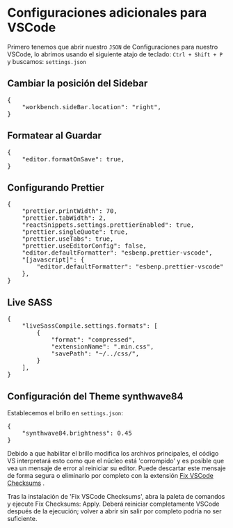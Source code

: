 # Configuraciones adicionales para VSCode

Primero tenemos que abrir nuestro <code>JSON</code> de Configuraciones para nuestro VSCode, lo abrimos usando el siguiente atajo de teclado: <code>Ctrl + Shift + P</code> y buscamos: <code>settings.json</code>

## Cambiar la posición del Sidebar

<pre>
{
    "workbench.sideBar.location": "right",
}
</pre>

## Formatear al Guardar

<pre>
{
    "editor.formatOnSave": true,
}
</pre>

## Configurando Prettier

<pre>
{
    "prettier.printWidth": 70,
    "prettier.tabWidth": 2,
    "reactSnippets.settings.prettierEnabled": true,
    "prettier.singleQuote": true,
    "prettier.useTabs": true,
    "prettier.useEditorConfig": false,
    "editor.defaultFormatter": "esbenp.prettier-vscode",
    "[javascript]": {
        "editor.defaultFormatter": "esbenp.prettier-vscode"
    },
}
</pre>

## Live SASS

<pre>
{
    "liveSassCompile.settings.formats": [
        {
            "format": "compressed",
            "extensionName": ".min.css",
            "savePath": "~/../css/",
        }
    ],
}
</pre>

## Configuración del Theme synthwave84

Establecemos el brillo en <code>settings.json</code>:

<pre>
{
    "synthwave84.brightness": 0.45
}
</pre>

Debido a que habilitar el brillo modifica los archivos principales, el código VS interpretará esto como que el núcleo está 'corrompido' y es posible que vea un mensaje de error al reiniciar su editor. Puede descartar este mensaje de forma segura o eliminarlo por completo con la extensión [Fix VSCode Checksums](https://marketplace.visualstudio.com/items?itemName=lehni.vscode-fix-checksums) .

Tras la instalación de 'Fix VSCode Checksums', abra la paleta de comandos y ejecute Fix Checksums: Apply. Deberá reiniciar completamente VSCode después de la ejecución; volver a abrir sin salir por completo podría no ser suficiente.
